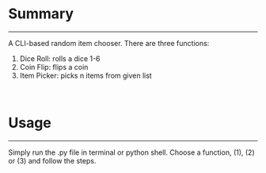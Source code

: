 # Summary
---
A CLI-based random item chooser.
There are three functions:
1. Dice Roll: rolls a dice 1-6
2. Coin Flip: flips a coin
3. Item Picker: picks n items from given list 

<br>

# Usage
---
Simply run the .py file in terminal or python shell.
Choose a function, (1), (2) or (3) and follow the steps.